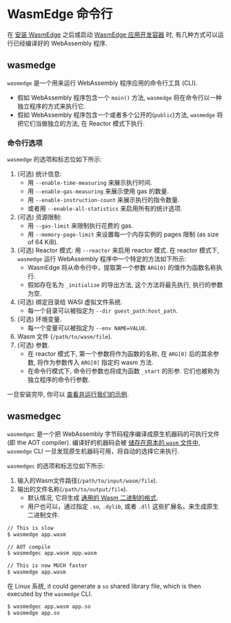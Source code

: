 # WasmEdge 命令行

在 [安装 WasmEdge](install.md) 之后或启动 [WasmEdge 应用开发容器](docker.md) 时, 有几种方式可以运行已经编译好的 WebAssembly 程序.

## wasmedge

`wasmedge` 是一个用来运行 WebAssembly 程序应用的命令行工具 (CLI).

- 假如 WebAssembly 程序包含一个 `main()` 方法, `wasmedge` 将在命令行以一种独立程序的方式来执行它.
- 假如 WebAssembly 程序包含一个或者多个公开的(`public`)方法, `wasmedge` 将把它们当做独立的方法, 在 Reactor 模式下执行.

### 命令行选项

`wasmedge` 的选项和标志位如下所示:

1. (可选) 统计信息:
   - 用 `--enable-time-measuring` 来展示执行时间.
   - 用 `--enable-gas-measuring` 来展示使用 gas 的数量.
   - 用 `--enable-instruction-count` 来展示执行的指令数量.
   - 或者用 `--enable-all-statistics` 来启用所有的统计选项.
2. (可选) 资源限制:
   - 用 `--gas-limit` 来限制执行花费的 gas.
   - 用 `--memory-page-limit` 来设置每一个内存实例的 pages 限制 (as size of 64 KiB).
3. (可选) Reactor 模式: 用 `--reactor` 来启用 reactor 模式. 在 reactor 模式下, `wasmedge` 运行 WebAssembly 程序中一个特定的方法如下所示:
   - WasmEdge 将从命令行中，提取第一个参数 `ARG[0]` 的值作为函数名称执行.
   - 假如存在名为 `_initialize` 的导出方法, 这个方法将最先执行, 执行的参数为空.
4. (可选) 绑定目录给 WASI 虚拟文件系统.
   - 每一个目录可以被指定为 `--dir guest_path:host_path`.
5. (可选) 环境变量.
   - 每一个变量可以被指定为 `--env NAME=VALUE`.
6. Wasm 文件 (`/path/to/wasm/file`).
7. (可选) 参数.
   - 在 reactor 模式下, 第一个参数将作为函数的名称, 在 `ARG[0]` 后的其余参数, 将作为参数传入 `ARG[0]` 指定的 wasm 方法.
   - 在命令行模式下, 命令行参数也将成为函数 `_start` 的形参. 它们也被称为独立程序的命令行参数.

一旦安装完毕, 你可以 [查看并运行我们的示例](../index.md).

## wasmedgec

`wasmedgec` 是一个把 WebAssembly 字节码程序编译成原生机器码的可执行文件 (即 the AOT compiler).
编译好的机器码会被 [储存在原本的 `wasm` 文件中](universal.md), 
`wasmedge` CLI 一旦发现原生机器码可用，将自动的选择它来执行.

`wasmedgec` 的选项和标志位如下所示:

1. 输入的Wasm文件路径(`/path/to/input/wasm/file`).
2. 输出的文件名称(`/path/to/output/file`).
   - 默认情况, 它将生成 [通用的 Wasm 二进制的格式](universal.md).
   - 用户也可以，通过指定 `.so`, `.dylib`, 或者 `.dll` 这些扩展名，来生成原生二进制文件.

```bash
// This is slow
$ wasmedge app.wasm

// AOT compile
$ wasmedgec app.wasm app.wasm

// This is now MUCH faster
$ wasmedge app.wasm
```

在 Linux 系统, it could generate
a `so` shared library file, which is then executed by the `wasmedge` CLI.

```bash
$ wasmedgec app.wasm app.so
$ wasmedge app.so
```
